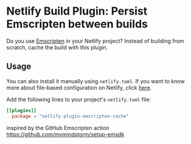 # Netlify Build Plugin: Persist Emscripten between builds

Do you use [Emscripten](https://emscripten.org/) in your Netlify project? Instead of building from scratch, cache the build with this plugin.

## Usage

You can also install it manually using `netlify.toml`. If you want to know more about file-based configuration on Netlify, click [here](https://docs.netlify.com/configure-builds/file-based-configuration/).

Add the following lines to your project's `netlify.toml` file:

```toml
[[plugins]]
  package = "netlify-plugin-emscripten-cache"
```

inspired by the GitHub Emscripten action
https://github.com/mymindstorm/setup-emsdk
